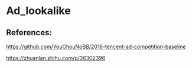 # Ad_lookalike
## References:
https://github.com/YouChouNoBB/2018-tencent-ad-competition-baseline

https://zhuanlan.zhihu.com/p/36302396
